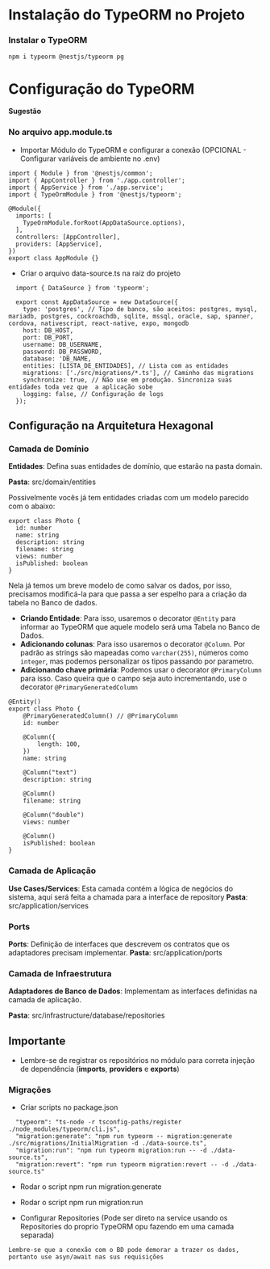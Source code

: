  # Instalação do TypeORM no Projeto

### Instalar o TypeORM
`npm i typeorm @nestjs/typeorm pg`

# Configuração do TypeORM

**Sugestão**

### No arquivo app.module.ts
  - Importar Módulo do TypeORM e configurar a conexão (OPCIONAL - Configurar variáveis de ambiente no .env)

```
import { Module } from '@nestjs/common';
import { AppController } from './app.controller';
import { AppService } from './app.service';
import { TypeOrmModule } from '@nestjs/typeorm';

@Module({
  imports: [
    TypeOrmModule.forRoot(AppDataSource.options),
  ],
  controllers: [AppController],
  providers: [AppService],
})
export class AppModule {}

```

- Criar o arquivo data-source.ts na raiz do projeto

```
  import { DataSource } from 'typeorm';

  export const AppDataSource = new DataSource({
    type: 'postgres', // Tipo de banco, são aceitos: postgres, mysql, mariadb, postgres, cockroachdb, sqlite, mssql, oracle, sap, spanner, cordova, nativescript, react-native, expo, mongodb
    host: DB_HOST,
    port: DB_PORT,
    username: DB_USERNAME,
    password: DB_PASSWORD,
    database: 'DB_NAME,
    entities: [LISTA_DE_ENTIDADES], // Lista com as entidades
    migrations: ['./src/migrations/*.ts'], // Caminho das migrations
    synchronize: true, // Não use em produção. Sincroniza suas entidades toda vez que  a aplicação sobe
    logging: false, // Configuração de logs
  });
```
## Configuração na Arquitetura Hexagonal

### Camada de Domínio

**Entidades**: Defina suas entidades de domínio, que estarão na pasta domain.

**Pasta**: src/domain/entities

Possivelmente vocês já tem entidades criadas com um modelo parecido com o abaixo:
```
export class Photo {
  id: number
  name: string
  description: string
  filename: string
  views: number
  isPublished: boolean
}
```
Nela já temos um breve modelo de como salvar os dados, por isso, precisamos modificá-la para que passa a ser espelho para a criação da tabela no Banco de dados.

- **Criando Entidade**: Para isso, usaremos o decorator `@Entity` para informar ao TypeORM que aquele modelo será uma Tabela no Banco de Dados.
- **Adicionando colunas**: Para isso usaremos o decorator `@Column`. Por padrão as strings são mapeadas como `varchar(255)`, números como `integer`, mas podemos personalizar os tipos passando por parametro.
- **Adicionando chave primária**: Podemos usar o decorator `@PrimaryColumn` para isso. Caso queira que o campo seja auto incrementando, use o decorator `@PrimaryGeneratedColumn`

```
@Entity()
export class Photo {
    @PrimaryGeneratedColumn() // @PrimaryColumn
    id: number

    @Column({
        length: 100,
    })
    name: string

    @Column("text")
    description: string

    @Column()
    filename: string

    @Column("double")
    views: number

    @Column()
    isPublished: boolean
}
```

### Camada de Aplicação

**Use Cases/Services**: Esta camada contém a lógica de negócios do sistema, aqui será feita a chamada para a interface  de repository
**Pasta**: src/application/services

### Ports

**Ports**: Definição de interfaces que descrevem os contratos que os adaptadores precisam implementar.
**Pasta**: src/application/ports

### Camada de Infraestrutura

**Adaptadores de Banco de Dados**: Implementam as interfaces definidas na camada de aplicação.

**Pasta**: src/infrastructure/database/repositories

## Importante 
- Lembre-se de registrar os repositórios no módulo para correta injeção de dependência (**imports**, **providers** e **exports**)

### Migrações

- Criar scripts no package.json

```
  "typeorm": "ts-node -r tsconfig-paths/register ./node_modules/typeorm/cli.js",
  "migration:generate": "npm run typeorm -- migration:generate ./src/migrations/InitialMigration -d ./data-source.ts",
  "migration:run": "npm run typeorm migration:run -- -d ./data-source.ts",
  "migration:revert": "npm run typeorm migration:revert -- -d ./data-source.ts"
```

- Rodar o script npm run migration:generate

- Rodar o script npm run migration:run

- Configurar Repositories (Pode ser direto na service usando os Repositories do proprio TypeORM opu fazendo em uma camada separada)

```
Lembre-se que a conexão com o BD pode demorar a trazer os dados, portanto use asyn/await nas sus requisições
```